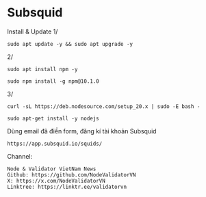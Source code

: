 # Subsquid

Install & Update
1/
    
    sudo apt update -y && sudo apt upgrade -y

2/
    
    sudo apt install npm -y

    sudo npm install -g npm@10.1.0
    
3/
    
    curl -sL https://deb.nodesource.com/setup_20.x | sudo -E bash -

    sudo apt-get install -y nodejs

Dùng email đã điền form, đăng kí tài khoản Subsquid

    https://app.subsquid.io/squids/

Channel:

    Node & Validator VietNam News
    Github: https://github.com/NodeValidatorVN
    X: https://x.com/NodeValidatorVN
    Linktree: https://linktr.ee/validatorvn
